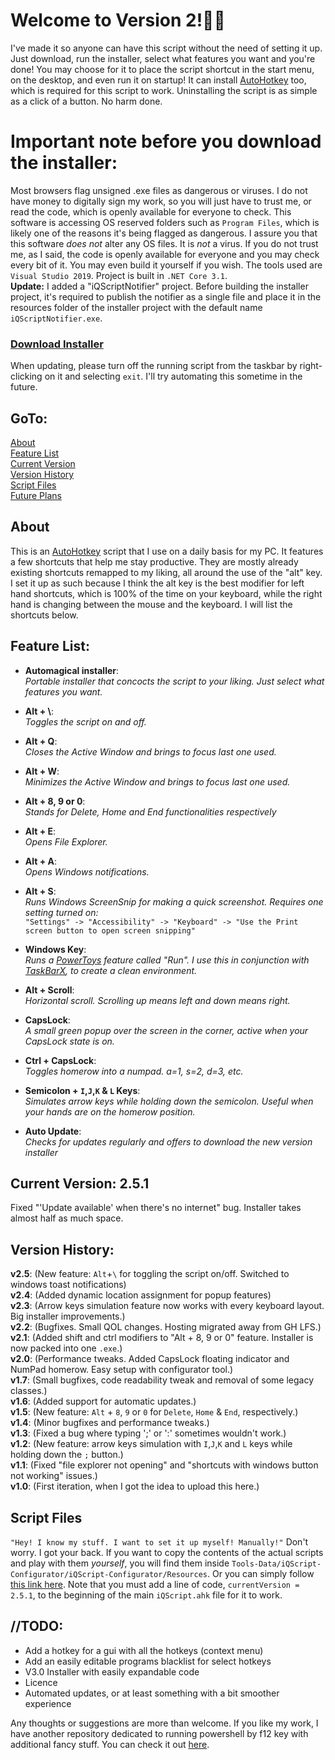 # Welcome to Version 2!🎉🎉
I've made it so anyone can have this script without the need of setting it up. Just download, run the installer, select what features you want and you're done! You may choose for it to place the script shortcut in the start menu, on the desktop, and even run it on startup! It can install [AutoHotkey](https://www.autohotkey.com/) too, which is required for this script to work. Uninstalling the script is as simple as a click of a button. No harm done.

# Important note before you download the installer:
Most browsers flag unsigned .exe files as dangerous or viruses. I do not have money to digitally sign my work, so you will just have to trust me, or read the code, which is openly available for everyone to check. This software is accessing OS reserved folders such as `Program Files`, which is likely one of the reasons it's being flagged as dangerous. I assure you that this software *does not* alter any OS files. It is *not* a virus. If you do not trust me, as I said, the code is openly available for everyone and you may check every bit of it. You may even build it yourself if you wish. The tools used are `Visual Studio 2019`. Project is built in `.NET Core 3.1`.  
**Update:** I added a "iQScriptNotifier" project. Before building the installer project, it's required to publish the notifier as a single file and place it in the resources folder of the installer project with the default name `iQScriptNotifier.exe`.

### [Download Installer](https://download1488.mediafire.com/uallwew0nf9g/iwl5tazeuivtpzi/iQScript_2.5.1.0.zip)  
When updating, please turn off the running script from the taskbar by right-clicking on it and selecting `exit`. I'll try automating this sometime in the future.

## GoTo:
[About](https://github.com/iQuerz/MyAHKScript#about)  
[Feature List](https://github.com/iQuerz/iQScript#feature-list)  
[Current Version](https://github.com/iQuerz/iQScript#current-version-251)  
[Version History](https://github.com/iQuerz/iQScript#version-history)  
[Script Files](https://github.com/iQuerz/iQScript#script-files)  
[Future Plans](https://github.com/iQuerz/iQScript#todo)


## About
This is an [AutoHotkey](https://www.autohotkey.com/) script that I use on a daily basis for my PC. It features a few shortcuts that help me stay productive. They are mostly already existing shortcuts remapped to my liking, all around the use of the "alt" key. I set it up as such because I think the alt key is the best modifier for left hand shortcuts, which is 100% of the time on your keyboard, while the right hand is changing between the mouse and the keyboard. I will list the shortcuts below.


## Feature List:
- **Automagical installer**:  
*Portable installer that concocts the script to your liking. Just select what features you want.*

- **Alt + \\**:  
*Toggles the script on and off.*

- **Alt + Q**:  
*Closes the Active Window and brings to focus last one used.*

- **Alt + W**:  
*Minimizes the Active Window and brings to focus last one used.*

- **Alt + 8, 9 or 0**:  
*Stands for Delete, Home and End functionalities respectively*

- **Alt + E**:  
*Opens File Explorer.*

- **Alt + A**:  
*Opens Windows notifications.*

- **Alt + S**:  
*Runs Windows ScreenSnip for making a quick screenshot. Requires one setting turned on:*  
`"Settings" -> "Accessibility" -> "Keyboard" -> "Use the Print screen button to open screen snipping"`

- **Windows Key**:  
*Runs a [PowerToys](https://github.com/microsoft/PowerToys#microsoft-powertoys) feature called "Run". I use this in conjunction with [TaskBarX](https://chrisandriessen.nl/taskbarx), to create a clean environment.*

- **Alt + Scroll**:  
*Horizontal scroll. Scrolling up means left and down means right.*

- **CapsLock**:  
*A small green popup over the screen in the corner, active when your CapsLock state is on.*

- **Ctrl + CapsLock**:  
*Toggles homerow into a numpad. a=1, s=2, d=3, etc.*

- **Semicolon + `I`,`J`,`K` & `L` Keys**:  
*Simulates arrow keys while holding down the semicolon. Useful when your hands are on the homerow position.*

- **Auto Update**:  
*Checks for updates regularly and offers to download the new version installer*


## Current Version: 2.5.1
Fixed "'Update available' when there's no internet" bug. Installer takes almost half as much space.  

## Version History:
**v2.5**: (New feature: `Alt`+`\` for toggling the script on/off. Switched to windows toast notifications)  
**v2.4**: (Added dynamic location assignment for popup features)  
**v2.3**: (Arrow keys simulation feature now works with every keyboard layout. Big installer improvements.)  
**v2.2**: (Bugfixes. Small QOL changes. Hosting migrated away from GH LFS.)  
**v2.1**: (Added shift and ctrl modifiers to "Alt + 8, 9 or 0" feature. Installer is now packed into one `.exe`.)  
**v2.0**: (Performance tweaks. Added CapsLock floating indicator and NumPad homerow. Easy setup with configurator tool.)  
**v1.7**: (Small bugfixes, code readability tweak and removal of some legacy classes.)  
**v1.6**: (Added support for automatic updates.)  
**v1.5**: (New feature: `Alt` + `8`, `9` or `0` for `Delete`, `Home` & `End`, respectively.)  
**v1.4**: (Minor bugfixes and performance tweaks.)  
**v1.3**: (Fixed a bug where typing ';' or ':' sometimes wouldn't work.)  
**v1.2**: (New feature: arrow keys simulation with `I`,`J`,`K` and `L` keys while holding down the `;` button.)  
**v1.1**: (Fixed "file explorer not opening" and "shortcuts with windows button not working" issues.)  
**v1.0**: (First iteration, when I got the idea to upload this here.)

## Script Files
`"Hey! I know my stuff. I want to set it up myself! Manually!"` Don't worry. I got your back. If you want to copy the contents of the actual scripts and play with them *yourself*, you will find them inside `Tools-Data/iQScript-Configurator/iQScript-Configurator/Resources`. Or you can simply follow [this link here](https://github.com/iQuerz/iQScript/tree/main/Tools-Data/iQScript-Configurator/iQScript-Configurator/Resources). Note that you must add a line of code, `currentVersion = 2.5.1`, to the beginning of the main `iQScript.ahk` file for it to work.

## //TODO:
- Add a hotkey for a gui with all the hotkeys (context menu)
- Add an easily editable programs blacklist for select hotkeys
- V3.0 Installer with easily expandable code  
- Licence  
- Automated updates, or at least something with a bit smoother experience  

Any thoughts or suggestions are more than welcome. 
If you like my work, I have another repository dedicated to running powershell by f12 key with additional fancy stuff. 
You can check it out [here](https://github.com/iQuerz/PowerShellAHK#powershellahk). 
